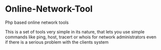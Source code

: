 Online-Network-Tool
===================

Php based online network tools

This is a set of tools very simple in its nature, that lets you use simple commands like ping, host, tracert or whois for network administrators even if there is a serious problem with the clients system
